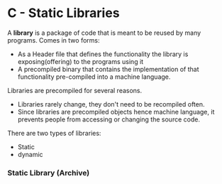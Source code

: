 # C - Static Libraries

A **library** is a package of code that is meant to be reused by many programs. Comes in two forms:

- As a Header file that defines the functionality the library is exposing(offering) to the programs using it
- A precompiled binary that contains the implementation of that functionality pre-compiled into a machine language.

Libraries are precompiled for several reasons.
- Libraries rarely change, they don't need to be recompiled often.
- Since libraries are precompiled objects hence machine language, it prevents people from accessing or changing the source code.

There are two types of libraries:
- Static
- dynamic

### Static Library (Archive)

